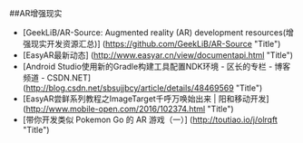 
##AR增强现实


* [GeekLiB/AR-Source: Augmented reality (AR) development resources(增强现实开发资源汇总)] (https://github.com/GeekLiB/AR-Source  "Title")
* [EasyAR最新动态] (http://www.easyar.cn/view/documentapi.html  "Title")
* [Android Studio使用新的Gradle构建工具配置NDK环境 - 区长的专栏 - 博客频道 - CSDN.NET] (http://blog.csdn.net/sbsujjbcy/article/details/48469569  "Title")
* [EasyAR尝鲜系列教程之ImageTarget千呼万唤始出来 | 阳和移动开发] (http://www.mobile-open.com/2016/102374.html  "Title")
* [带你开发类似 Pokemon Go 的 AR 游戏（一）] (http://toutiao.io/j/olrqft  "Title")
